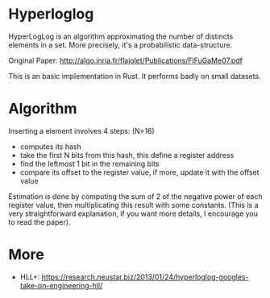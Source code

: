 

# Hyperloglog


HyperLogLog is an algorithm approximating the number of distincts elements in a set.
More precisely, it's a probabilistic data-structure.

Original Paper: http://algo.inria.fr/flajolet/Publications/FlFuGaMe07.pdf


This is an basic implementation in Rust. It performs badly on small datasets.


# Algorithm

Inserting a element involves 4 steps: (N=16)

- computes its hash
- take the first N bits from this hash, this define a register address
- find the leftmost 1 bit in the remaining bits
- compare its offset to the register value, if more, update it with the offset value

Estimation is done by computing the sum of 2 of the negative power of each register value,
then multiplicating this result with some constants. 
(This is a very straightforward explanation, if you want more details, I encourage you to read the paper).




# More

- HLL+: https://research.neustar.biz/2013/01/24/hyperloglog-googles-take-on-engineering-hll/
